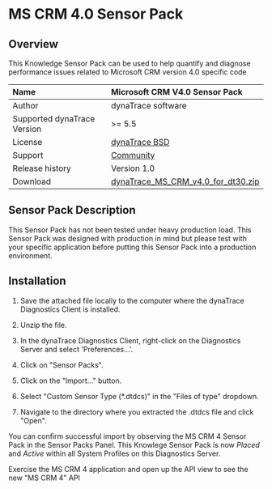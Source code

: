 # MS CRM 4.0 Sensor Pack

## Overview

This Knowledge Sensor Pack can be used to help quantify and diagnose performance issues related to Microsoft CRM 
version 4.0 specific code

| Name | Microsoft CRM V4.0 Sensor Pack
| :--- | :---
| Author | dynaTrace software
| Supported dynaTrace Version | >= 5.5
| License | [dynaTrace BSD](dynaTraceBSD.txt)
| Support | [Community](https://community.compuwareapm.com/community/display/DL/Support+Levels#SupportLevels-Community)
| Release history | Version 1.0
| Download | [dynaTrace_MS_CRM_v4.0_for_dt30.zip](dynaTrace_MS_CRM_v4.0_for_dt30.zip)

## Sensor Pack Description

This Sensor Pack has not been tested under heavy production load. This Sensor Pack was designed with production in mind but please test with your specific application before putting this Sensor Pack
into a production environment.

## Installation

  1. Save the attached file locally to the computer where the dynaTrace Diagnostics Client is installed. 

  2. Unzip the file. 

  3. In the dynaTrace Diagnostics Client, right-click on the Diagnostics Server and select 'Preferences...'. 

  4. Click on "Sensor Packs". 

  5. Click on the "Import..." button. 

  6. Select "Custom Sensor Type (*.dtdcs)" in the "Files of type" dropdown. 

  7. Navigate to the directory where you extracted the .dtdcs file and click "Open". 

You can confirm successful import by observing the MS CRM 4 Sensor Pack in the Sensor Packs Panel. This Knowlege Sensor Pack is now _Placed_ and _Active_ within all System Profiles on this Diagnostics
Server.

Exercise the MS CRM 4 application and open up the API view to see the new "MS CRM 4" API

